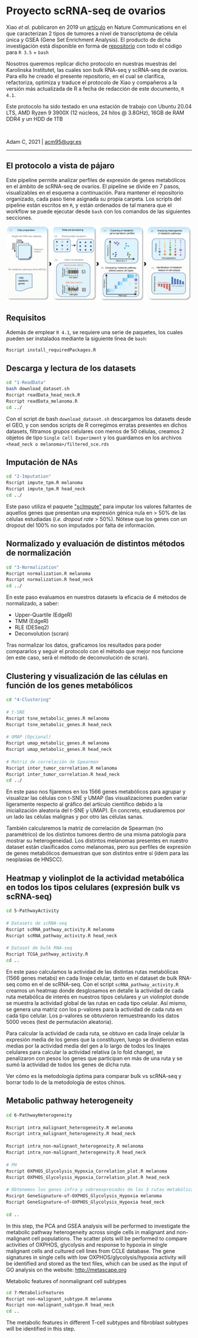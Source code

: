 # Proyecto scRNA-seq de ovarios

Xiao _et al._ publicaron en 2019 un [artículo](https://www.nature.com/articles/s41467-019-11738-0) en Nature Communications en el que caracterizan 2 tipos de tumores a nivel de transcriptoma de célula única y GSEA (Gene Set Enrichment Analysis). El producto de dicha investigación está disponible en forma de [repositorio](https://github.com/LocasaleLab/Single-Cell-Metabolic-Landscape) con todo el código para `R 3.5` + `bash`

Nosotros queremos replicar dicho protocolo en nuestras muestras del Karolinska Institutet, las cuales son bulk RNA-seq y scRNA-seq de ovarios. Para ello he creado el presente repositorio, en el cual se clarifica, refactoriza, optimiza y traduce el protocolo de Xiao y compañeros a la versión más actualizada de R a fecha de redacción de este documento, `R 4.1`.

Este protocolo ha sido testado en una estación de trabajo con Ubuntu 20.04 LTS, AMD Ryzen 9 3900X (12 núcleos, 24 hilos @ 3.8GHz), 16GB de RAM DDR4 y un HDD de 1TB

<br>

Adam C, 2021 | acm95@ugr.es

------------

## El protocolo a vista de pájaro

Este pipeline permite analizar perfiles de expresión de genes metabólicos en el ámbito de scRNA-seq de ovarios. El pipeline se divide en 7 pasos, visualizables en el esquema a continuación. Para mantener el repositorio organizado, cada paso tiene asignada su propia carpeta. Los scripts del pipeline están escritos en `R`, y están ordenados de tal manera que el workflow se puede ejecutar desde `bash` con los comandos de las siguientes secciones.

![Esquema del pipeline para análisis de datos scRNA-seq](pipeline.png)



## Requisitos

Además de emplear `R 4.1`, se requiere una serie de paquetes, los cuales pueden ser instalados mediante la siguiente línea de `bash`:

``` bash
Rscript install_requiredPackages.R 
```

## Descarga y lectura de los datasets

``` bash
cd "1-ReadData"
bash download_dataset.sh
Rscript readData_head_neck.R
Rscript readData_melanoma.R
cd ../
```

Con el script de bash `download_dataset.sh` descargamos los datasets desde el GEO, y con sendos scripts de R corregimos erratas presentes en dichos datasets, filtramos grupos celulares con menos de 50 células, creamos 2 objetos de tipo `Single Cell Experiment` y los guardamos en los archivos `<head_neck o melanoma>/filtered_sce.rds` 

## Imputación de NAs

``` bash
cd "2-Imputation"
Rscript impute_tpm.R melanoma 
Rscript impute_tpm.R head_neck
cd ../
```

Este paso utiliza el paquete ["scImpute"](https://github.com/Vivianstats/scImpute) para imputar los valores faltantes de aquellos genes que presentan una expresión génica nula en > 50% de las células estudiadas (_i.e. dropout rate_ > 50%). Nótese que los genes con un dropout del 100% no son imputados por falta de información.

## Normalizado y evaluación de distintos métodos de normalización

``` bash
cd "3-Normalization"
Rscript normalization.R melanoma
Rscript normalization.R head_neck
cd ../
```

En este paso evaluamos en nuestros datasets la eficacia de 4 métodos de normalizado, a saber:
* Upper-Quartile (EdgeR)
* TMM (EdgeR)
* RLE (DESeq2)
* Deconvolution (scran)

Tras normalizar los datos, graficamos los resultados para poder compararlos y seguir el protocolo con el método que mejor nos funcione (en este caso, será el método de deconvolución de scran).

## Clustering y visualización de las células en función de los genes metabólicos

``` bash
cd "4-Clustering"

# t-SNE
Rscript tsne_metabolic_genes.R melanoma
Rscript tsne_metabolic_genes.R head_neck

# UMAP (Opcional)
Rscript umap_metabolic_genes.R melanoma
Rscript umap_metabolic_genes.R head_neck

# Matriz de correlación de Spearman
Rscript inter_tumor_correlation.R melanoma
Rscript inter_tumor_correlation.R head_neck
cd ../
```

En este paso nos fijaremos en los 1566 genes metabólicos para agrupar y visualizar las células con t-SNE y UMAP (las visualizaciones pueden variar ligeramente respecto al gráfico del artículo científico debido a la inicialización aleatoria del t-SNE y UMAP). En concreto, estudiaremos por un lado las células malignas y por otro las células sanas. 

También calcularemos la matriz de correlación de Spearman (no paramétrico) de los distintos tumores dentro de una misma patología para mostrar su heterogeneidad. Los distintos melanomas presentes en nuestro dataset están clasificados como melanomas, pero sus perfiles de expresión de genes metabólicos demuestran que son distintos entre sí (ídem para las neoplasias de HNSCC).


## Heatmap y violinplot de la actividad metabólica en todos los tipos celulares (expresión bulk vs scRNA-seq)

``` bash
cd 5-PathwayActivity

# Datasets de scRNA-seq
Rscript scRNA_pathway_activity.R melanoma
Rscript scRNA_pathway_activity.R head_neck

# Dataset de bulk RNA-seq
Rscript TCGA_pathway_activity.R
cd ..
```

En este paso calculamos la actividad de las distintas rutas metabólicas (1566 genes metabs) en cada linaje celular, tanto en el dataset de bulk RNA-seq como en el de scRNA-seq.
Con el script `scRNA_pathway_activity.R` creamos un heatmap donde desglosamos en detalle la actividad de cada ruta metabólica de interés en nuestros tipos celulares y un violinplot donde se muestra la actividad global de las rutas en cada tipo celular. Así mismo, se genera una matriz con los p-valores para la actividad de cada ruta en cada tipo celular. Los p-valores se obtuvieron remuestreando los datos 5000 veces (test de permutación aleatoria).

Para calcular la actividad de cada ruta, se obtuvo en cada linaje celular la expresión media de los genes que la constituyen, luego se dividieron estas medias por la actividad media del gen a lo largo de todos los linajes celulares para calcular la actividad relativa (a lo fold change), se penalizaron con pesos los genes que participan en más de una ruta y se sumó la actividad de todos los genes de dicha ruta. 

Ver cómo es la metodología óptima para comparar bulk vs scRNA-seq y borrar todo lo de la metodología de estos chinos.


## Metabolic pathway heterogeneity

``` bash
cd 6-PathwayHeterogeneity

Rscript intra_malignant_heterogeneity.R melanoma
Rscript intra_malignant_heterogeneity.R head_neck

Rscript intra_non-malignant_heterogeneity.R melanoma
Rscript intra_non-malignant_heterogeneity.R head_neck

# PH
Rscript OXPHOS_Glycolysis_Hypoxia_Correlation_plot.R melanoma
Rscript OXPHOS_Glycolysis_Hypoxia_Correlation_plot.R head_neck

# Obtenemos los genes infra y sobreexpresados de las 3 rutas metabólicas de interés  todos los tumores/pacientes
Rscirpt GeneSignature-of-OXPHOS_Glycolysis_Hypoxia melanoma
Rscript GeneSignature-of-OXPHOS_Glycolysis_Hypoxia head_neck

cd ..
```
In this step, the PCA and GSEA analysis will be performed to investigate the metabolic pathway heterogeneity across single cells in malignant and non-malignant cell populations. The scatter plots will be performed to compare activities of OXPHOS, glycolysis and response to hypoxia in single malignant cells and cultured cell lines from CCLE database. The gene signatures in single cells with low OXPHOS/glycolysis/hypoxia activity will be identified and stored as the text files, which can be used as the input of GO analysis on the website: http://metascape.org

Metabolic features of nonmalignant cell subtypes


``` bash
cd 7-MetabolicFeatures
Rscript non-malignant_subtype.R melanoma
Rscript non-malignant_subtype.R head_neck
cd ..
```
The metabolic features in different T-cell subtypes and fibroblast subtypes will be identified in this step. 


